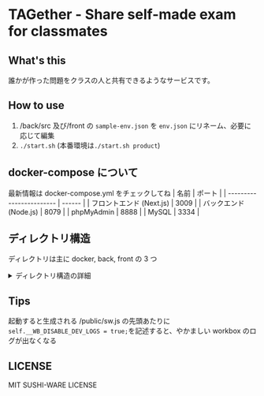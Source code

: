 # TAGether - Share self-made exam for classmates

## What's this

誰かが作った問題をクラスの人と共有できるようなサービスです。

## How to use

1. /back/src 及び/front の `sample-env.json` を `env.json` にリネーム、必要に応じて編集
1. `./start.sh` (本番環境は`./start.sh product`)

## docker-compose について

最新情報は docker-compose.yml をチェックしてね
| 名前 | ポート |
| ------------------------ | ------ |
| フロントエンド (Next.js) | 3009 |
| バックエンド (Node.js) | 8079 |
| phpMyAdmin | 8888 |
| MySQL | 3334 |

## ディレクトリ構造

ディレクトリは主に docker, back, front の 3 つ

<details>
<summary>ディレクトリ構造の詳細</summary>

### Docker

docker-compose 用

- mysql/  
  DB 初期化の `db_init.sql`
- nginx/  
  nginx の設定ファイル (`api.conf`)

### back

Express (Node.js) によるバックエンド (API)

- index.js  
  Express の初期化など
- api.js  
  各リクエストに対するレスポンス
- sample-env.json  
  env ファイルのテンプレート

### front

React (next.js) によるフロントエンド

- public/  
  favicon 用
- src/
  - components/
    - common/ → 共通して使うコンポーネント
    - features/ → 機能ごとに分ける
    - pages/ → src/pages の実態みたいな
    - utils/ → React に関係しないスクリプト
  - pages
    Next.js のルーティング用
  - types  
    型定義ファイル
  - sample-env.json  
    env.json ファイルのテンプレート

</details>

## Tips

起動すると生成される /public/sw.js の先頭あたりに`self.__WB_DISABLE_DEV_LOGS = true;`を記述すると、やかましい workbox のログが出なくなる

## LICENSE

MIT SUSHI-WARE LICENSE
